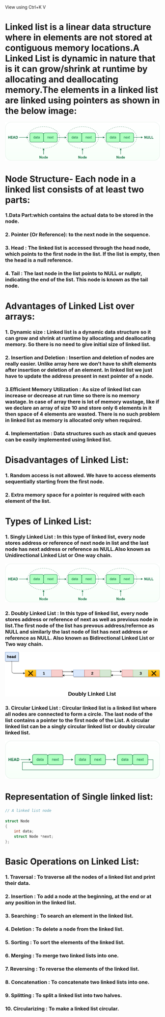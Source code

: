 View using Ctrl+K V

# **Linked list** is a linear data structure where in elements are not stored at contiguous memory locations.A Linked List is dynamic in nature that is it can grow/shrink at runtime by allocating and deallocating memory.The elements in a linked list are linked using pointers as shown in the below image:

![Linked List](image.png)

# Node Structure- Each node in a linked list consists of at least two parts:

### 1.**Data Part**:which contains the actual data to be stored in the node.

### 2. **Pointer (Or Reference)**: to the next node in the sequence.

### 3. **Head** : The linked list is accessed through the head node, which points to the first node in the list. If the list is empty, then the head is a null reference.

### 4. **Tail** : The last node in the list points to NULL or nullptr, indicating the end of the list. This node is known as the tail node.

# **Advantages of Linked List over arrays**:

### 1. **Dynamic size** : Linked list is a dynamic data structure so it can grow and shrink at runtime by allocating and deallocating memory. So there is no need to give initial size of linked list.

### 2. **Insertion and Deletion** : Insertion and deletion of nodes are really easier. Unlike array here we don’t have to shift elements after insertion or deletion of an element. In linked list we just have to update the address present in next pointer of a node.

### 3.**Efficient Memory Utilization** : As size of linked list can increase or decrease at run time so there is no memory wastage. In case of array there is lot of memory wastage, like if we declare an array of size 10 and store only 6 elements in it then space of 4 elements are wasted. There is no such problem in linked list as memory is allocated only when required.

### 4. Implementation : Data structures such as stack and queues can be easily implemented using linked list.

# **Disadvantages of Linked List**:

### 1. **Random access is not allowed**. We have to access elements sequentially starting from the first node.

### 2. **Extra memory space for a pointer** is required with each element of the list.

# **Types of Linked List**:

### 1. **Singly Linked List** : In this type of linked list, every node stores address or reference of next node in list and the last node has next address or reference as NULL.Also known as **Unidirectional Linked List** or **One way chain**.

![Singly Linked List ](image-1.png)

### 2. **Doubly Linked List** : In this type of linked list, every node stores address or reference of next as well as previous node in list.The first node of the list has prevous address/refernce as NULL and similarly the last node of list has next address or reference as NULL. Also known as **Bidirectional Linked List** or **Two way chain**.

![Doubly Linked List](image-2.png)

### 3. **Circular Linked List** : Circular linked list is a linked list where all nodes are connected to form a circle. The last node of the list contains a pointer to the first node of the List. A circular linked list can be a singly circular linked list or doubly circular linked list.

![Circular Linked List](image-3.png)

# Representation of Single linked list:

```cpp
// A linked list node

struct Node
{
    int data;
    struct Node *next;
};
```

# **Basic Operations on Linked List**:

### 1. **Traversal** : To traverse all the nodes of a linked list and print their data.

### 2. **Insertion** : To add a node at the beginning, at the end or at any position in the linked list.

### 3. **Searching** : To search an element in the linked list.

### 4. **Deletion** : To delete a node from the linked list.

### 5. **Sorting** : To sort the elements of the linked list.

### 6. **Merging** : To merge two linked lists into one.

### 7. **Reversing** : To reverse the elements of the linked list.

### 8. **Concatenation** : To concatenate two linked lists into one.

### 9. **Splitting** : To split a linked list into two halves.

### 10. **Circularizing** : To make a linked list circular.
